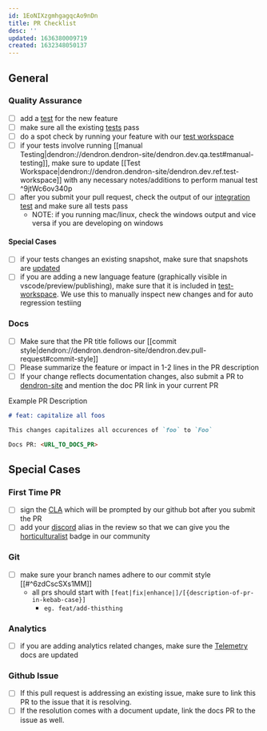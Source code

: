```yaml
---
id: 1EoNIXzgmhgagqcAo9nDn
title: PR Checklist
desc: ''
updated: 1636380009719
created: 1632348050137
---
```


## General

### Quality Assurance
- [ ] add a [test](https://wiki.dendron.so/notes/cb22bd36-d45a-4ffd-a31e-96c4b39cb7fb.html#writing-tests) for the new feature
- [ ] make sure all the existing [tests](https://wiki.dendron.so/notes/cb22bd36-d45a-4ffd-a31e-96c4b39cb7fb.html#running-all-tests) pass
- [ ] do a spot check by running your feature with our [test workspace](https://wiki.dendron.so/notes/cb22bd36-d45a-4ffd-a31e-96c4b39cb7fb.html#test-workspace)
- [ ] if your tests involve running [[manual Testing|dendron://dendron.dendron-site/dendron.dev.qa.test#manual-testing]], make sure to update [[Test Workspace|dendron://dendron.dendron-site/dendron.dev.ref.test-workspace]] with any necessary notes/additions to perform manual test ^9jtWc6ov340p
- [ ] after you submit your pull request, check the output of our [integration test](https://github.com/dendronhq/dendron/actions) and make sure all tests pass
  - NOTE: if you running mac/linux, check the windows output and vice versa if you are developing on windows

#### Special Cases
- [ ] if your tests changes an existing snapshot, make sure that snapshots are [updated](https://wiki.dendron.so/notes/cb22bd36-d45a-4ffd-a31e-96c4b39cb7fb.html#updating-test-snapshots)
- [ ] if you are adding a new language feature (graphically visible in vscode/preview/publishing), make sure that it is included in [test-workspace](https://wiki.dendron.so/notes/cb22bd36-d45a-4ffd-a31e-96c4b39cb7fb.html#test-workspace). We use this to manually inspect new changes and for auto regression testiing 

### Docs
- [ ] Make sure that the PR title follows our [[commit style|dendron://dendron.dendron-site/dendron.dev.pull-request#commit-style]]
- [ ] Please summarize the feature or impact in 1-2 lines in the PR description
- [ ] If your change reflects documentation changes, also submit a PR to [dendron-site](https://github.com/dendronhq/dendron-site) and mention the doc PR link in your current PR

Example PR Description
```markdown
# feat: capitalize all foos

This changes capitalizes all occurences of `foo` to `Foo` 

Docs PR: <URL_TO_DOCS_PR>
```

## Special Cases

### First Time PR
- [ ] sign the [CLA](https://en.wikipedia.org/wiki/Contributor_License_Agreement) which will be prompted by our github bot after you submit the PR
- [ ] add your [discord](https://discord.gg/AE3NRw9) alias in the review so that we can give you the [horticulturalist](https://wiki.dendron.so/notes/7c00d606-7b75-4d28-b563-d75f33f8e0d7.html#horticulturalist) badge in our community

### Git
- [ ] make sure your branch names adhere to our commit style [[#^6zdCscSXs1MM]]
    - all prs should start with `[feat|fix|enhance|]/[{description-of-pr-in-kebab-case}]`
        - `eg. feat/add-thisthing`

### Analytics
- [ ] if you are adding analytics related changes, make sure the [Telemetry](https://wiki.dendron.so/notes/84df871b-9442-42fd-b4c3-0024e35b5f3c.html) docs are updated

### Github Issue
- [ ] If this pull request is addressing an existing issue, make sure to link this PR to the issue that it is resolving.
- [ ] If the resolution comes with a document update, link the docs PR to the issue as well.
